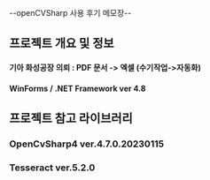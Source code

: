 
--openCVSharp 사용 후기 메모장--

## 프로젝트 개요 및 정보
#### 기아 화성공장 의뢰 : PDF 문서 -> 엑셀 (수기작업->자동화)
#### WinForms / .NET Framework ver 4.8

## 프로젝트 참고 라이브러리

### OpenCvSharp4 ver.4.7.0.20230115
### Tesseract ver.5.2.0


